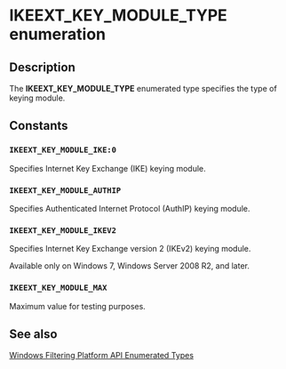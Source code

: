 # IKEEXT_KEY_MODULE_TYPE enumeration

## Description

The **IKEEXT_KEY_MODULE_TYPE** enumerated type specifies the type of keying module.

## Constants

### `IKEEXT_KEY_MODULE_IKE:0`

Specifies Internet Key Exchange (IKE) keying module.

### `IKEEXT_KEY_MODULE_AUTHIP`

Specifies Authenticated Internet Protocol (AuthIP) keying module.

### `IKEEXT_KEY_MODULE_IKEV2`

Specifies Internet Key Exchange version 2 (IKEv2) keying module.

Available only on Windows 7, Windows Server 2008 R2, and later.

### `IKEEXT_KEY_MODULE_MAX`

Maximum value for testing purposes.

## See also

[Windows Filtering Platform API Enumerated Types](https://learn.microsoft.com/windows/desktop/FWP/fwp-enums)